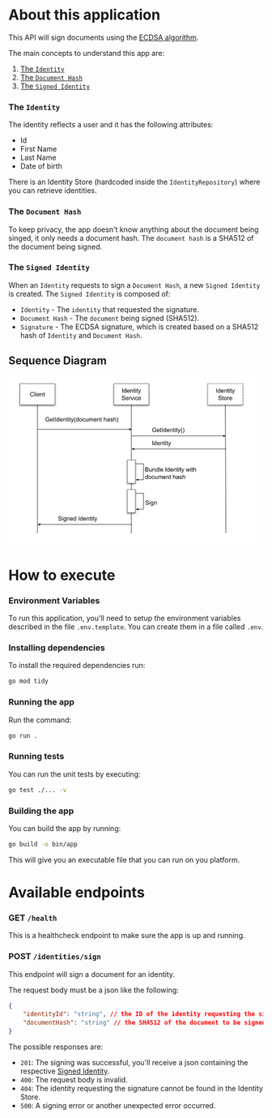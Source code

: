 # About this application

This API will sign documents using the [ECDSA algorithm](https://en.wikipedia.org/wiki/Elliptic_Curve_Digital_Signature_Algorithm).

The main concepts to understand this app are:

1. [The `Identity`](#the-identity)
2. [The `Document Hash`](#the-document-hash)
3. [The `Signed Identity`](#the-signed-identity)

### The `Identity`

The identity reflects a user and it has the following attributes:

+ Id
+ First Name
+ Last Name
+ Date of birth

There is an Identity Store (hardcoded inside the `IdentityRepository`) where you can retrieve identities.

### The `Document Hash`

To keep privacy, the app doesn't know anything about the document being singed, it only needs a document hash.
The `document hash` is a SHA512 of the document being signed.

### The `Signed Identity`

When an `Identity` requests to sign a `Document Hash`, a new `Signed Identity` is created.
The `Signed Identity` is composed of:

+ `Identity` - The `identity` that requested the signature.
+ `Document Hash` - The `document` being signed (SHA512).
+ `Signature` - The ECDSA signature, which is created based on a SHA512 hash of `Identity` and `Document Hash`.

## Sequence Diagram
![Sign Flow](./sign_flow.jpg)

# How to execute

### Environment Variables

To run this application, you'll need to setup the environment variables described in the file `.env.template`. You can create them in a file called `.env`.

### Installing dependencies

To install the required dependencies run:
```bash
go mod tidy
```

### Running the app

Run the command:
```bash
go run .
```

### Running tests

You can run the unit tests by executing:
```bash
go test ./... -v
```

### Building the app

You can build the app by running:
```bash
go build -o bin/app
```

This will give you an executable file that you can run on you platform.

# Available endpoints

### GET `/health`

This is a healthcheck endpoint to make sure the app is up and running.

### POST `/identities/sign`

This endpoint will sign a document for an identity.

The request body must be a json like the following:

```json
{
    "identityId": "string", // the ID of the identity requesting the signature
    "documentHash": "string" // the SHA512 of the document to be signed
}
```

The possible responses are:

+ `201`: The signing was successful, you'll receive a json
containing the respective [Signed Identity](#the-signed-identity).
+ `400`: The request body is invalid.
+ `404`: The identity requesting the signature cannot be found in the Identity Store.
+ `500`: A signing error or another unexpected error occurred.